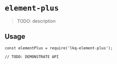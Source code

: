 # `element-plus`

> TODO: description

## Usage

```
const elementPlus = require('lkq-element-plus');

// TODO: DEMONSTRATE API
```
